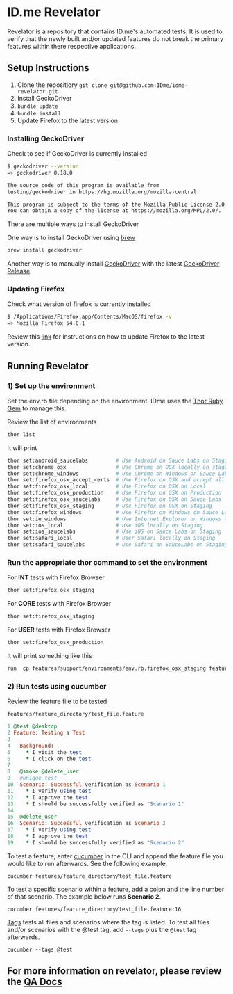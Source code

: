 # ID.me Revelator

Revelator is a repository that contains ID.me's automated tests.  It is used to verify that the newly built and/or updated features do not break the primary features within there respective applications.

## Setup Instructions

1. Clone the repositiory `git clone git@github.com:IDme/idme-revelator.git`
2. Install GeckoDriver
3. `bundle update`
4. `bundle install`
5. Update Firefox to the latest version

### Installing GeckoDriver

Check to see if GeckoDriver is currently installed
```bash
$ geckodriver --version
=> geckodriver 0.18.0

The source code of this program is available from
testing/geckodriver in https://hg.mozilla.org/mozilla-central.

This program is subject to the terms of the Mozilla Public License 2.0.
You can obtain a copy of the license at https://mozilla.org/MPL/2.0/.
```
There are multiple ways to install GeckoDriver

One way is to install GeckoDriver using [brew](https://brewinstall.org/Install-geckodriver-on-Mac-with-Brew/)
```bash
brew install geckodriver
```

Another way is to manually install [GeckoDriver](https://github.com/mozilla/geckodriver) with the latest [GeckoDriver Release](https://github.com/mozilla/geckodriver/releases)

### Updating Firefox
Check what version of firefox is currently installed
```bash
$ /Applications/Firefox.app/Contents/MacOS/firefox -v
=> Mozilla Firefox 54.0.1
```

Review this [link](https://support.mozilla.org/en-US/kb/update-firefox-latest-version) for instructions on how to update Firefox to the latest version.

## Running Revelator

### 1) Set up the environment
Set the env.rb file depending on the environment. IDme uses the
[Thor Ruby Gem](http://whatisthor.com/) to manage this.


Review the list of environments
```bash
thor list
```

It will print
```bash
thor set:android_saucelabs         # Use Android on Sauce Labs on Staging
thor set:chrome_osx                # Use Chrome on OSX locally on staging
thor set:chrome_windows            # Use Chrome on Windows on Sauce Labs on P...
thor set:firefox_osx_accept_certs  # Use Firefox on OSX and accept all certs
thor set:firefox_osx_local         # Use Firefox on OSX on Local
thor set:firefox_osx_production    # Use Firefox on OSX on Production
thor set:firefox_osx_saucelabs     # Use Firefox on OSX on Sauce Labs
thor set:firefox_osx_staging       # Use Firefox on OSX on Staging
thor set:firefox_windows           # Use Firefox on Windows on Sauce Labs on ...
thor set:ie_windows                # Use Internet Explorer on Windows on Sauc...
thor set:ios_local                 # Use iOS locally on Staging
thor set:ios_saucelabs             # Use iOS on Sauce Labs on Staging
thor set:safari_local              # User Safari locally on Staging
thor set:safari_saucelabs          # Use Safari on SauceLabs on Staging
```

### Run the appropriate thor command to set the environment
For **INT** tests with Firefox Browser
```bash
thor set:firefox_osx_staging
```

For **CORE** tests with Firefox Browser
```bash
thor set:firefox_osx_staging
```

For **USER** tests with Firefox Browser
```bash
thor set:firefox_osx_production
```

It will print something like this
```bash
run  cp features/support/environments/env.rb.firefox_osx_staging features/support/env.rb from "."
```
### 2) Run tests using cucumber

Review the feature file to be tested

`features/feature_directory/test_file.feature`
```ruby
1 @test @desktop
2 Feature: Testing a Test
3
4   Background:
5     * I visit the test
6     * I click on the test
7
8   @smoke @delete_user
9   #unique test
10  Scenario: Successful verification as Scenario 1
11    * I verify using test
12    * I approve the test
13    * I should be successfully verified as "Scenario 1"
14
15  @delete_user
16  Scenario: Successful verification as Scenario 2
17    * I verify using test
18    * I approve the test
19    * I should be successfully verified as "Scenario 2"
```
To test a feature, enter [cucumber](https://github.com/cucumber/cucumber/wiki/Running-Features) in the CLI and append the feature file you would like to run afterwards.  See the following example.
```
cucumber features/feature_directory/test_file.feature
```

To test a specific scenario within a feature, add a colon and the line number of that scenario.  The example below runs **Scenario 2**.
```
cucumber features/feature_directory/test_file.feature:16
```

[Tags](https://github.com/cucumber/cucumber/wiki/Tags) tests all files and scenarios where the tag is listed.  To test all files and/or scenarios with the @test tag, add `--tags` plus the `@test` tag afterwards.
```
cucumber --tags @test
```

## For more information on revelator, please review the [QA Docs](https://github.com/IDme/docs/blob/master/03_Quality_Assurance/01_QA_Resource_Guide/revelator.md)
